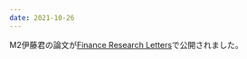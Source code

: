 ```yaml
---
date: 2021-10-26
---
```

M2伊藤君の論文が<a href="https://www.sciencedirect.com/science/article/abs/pii/S1544612321004827">Finance Research Letters</a>で公開されました。 
